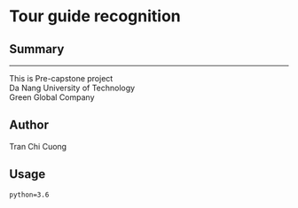 # Tour guide recognition 
## Summary
*** 
This is Pre-capstone project  
Da Nang University of Technology  
Green Global Company  

## Author
Tran Chi Cuong 
## Usage  
```buildoutcfg
python=3.6
```
